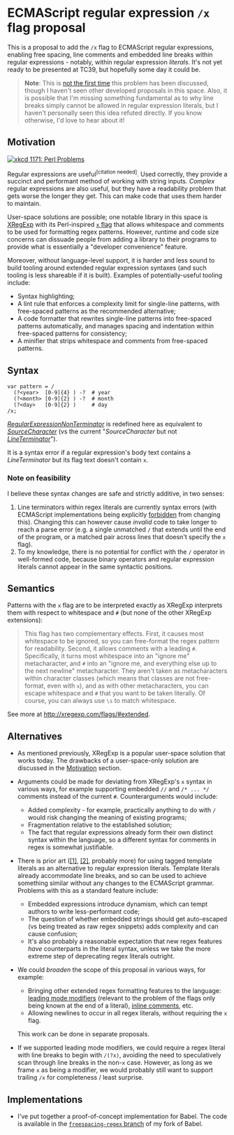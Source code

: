 
# ECMAScript regular expression `/x` flag proposal

This is a proposal to add the `/x` flag to ECMAScript regular expressions, enabling free spacing, line comments and embedded line breaks within regular expressions - notably, within regular expression *literals*. It's not yet ready to be presented at TC39, but hopefully some day it could be.

> **Note**: This is [not the first time](https://esdiscuss.org/topic/regexp-free-spacing-comments) this problem has been discussed, though I haven't seen other developed proposals in this space. Also, it is possible that I'm missing something fundamental as to why line breaks simply cannot be allowed in regular expression literals, but I haven't personally seen this idea refuted directly. If you know otherwise, I'd love to hear about it!

## Motivation

[![xkcd 1171: Perl Problems](https://imgs.xkcd.com/comics/perl_problems_2x.png)](https://xkcd.com/1171/)

Regular expressions are useful<sup>\[citation needed\]</sup>. Used correctly, they provide a succinct and performant method of working with string inputs. _Complex_ regular expressions are also useful, but they have a readability problem that gets worse the longer they get. This can make code that uses them harder to maintain.

User-space solutions are possible; one notable library in this space is [XRegExp](http://xregexp.com/) with its Perl-inspired [`x` flag](http://xregexp.com/flags/#extended) that allows whitespace and comments to be used for formatting regex patterns. However, runtime and code size concerns can dissuade people from adding a library to their programs to provide what is essentially a "developer convenience" feature.

Moreover, without language-level support, it is harder and less sound to build tooling around extended regular expression syntaxes (and such tooling is less shareable if it is built). Examples of potentially-useful tooling include:

* Syntax highlighting;
* A lint rule that enforces a complexity limit for single-line patterns, with free-spaced patterns as the recommended alternative;
* A code formatter that rewrites single-line patterns into free-spaced patterns automatically, and manages spacing and indentation within free-spaced patterns for consistency;
* A minifier that strips whitespace and comments from free-spaced patterns.

## Syntax

```
var pattern = /
  (?<year>  [0-9]{4} ) -?  # year
  (?<month> [0-9]{2} ) -?  # month
  (?<day>   [0-9]{2} )     # day
/x;
```

[_RegularExpressionNonTerminator_](https://tc39.github.io/ecma262/#prod-RegularExpressionNonTerminator) is redefined here as equivalent to [_SourceCharacter_](https://tc39.github.io/ecma262/#prod-SourceCharacter) (vs the current "_SourceCharacter_ but not [_LineTerminator_](https://tc39.github.io/ecma262/#prod-LineTerminator)").

It is a syntax error if a regular expression's body text contains a _LineTerminator_ but its flag text doesn't contain `x`.

### Note on feasibility

I believe these syntax changes are safe and strictly additive, in two senses:

1. Line terminators within regex literals are currently syntax errors (with ECMAScript implementations being explicitly [forbidden](https://tc39.github.io/ecma262/#sec-literals-regular-expression-literals) from changing this). Changing this can however cause _invalid_ code to take longer to reach a parse error (e.g. a single unmatched `/` that extends until the end of the program, or a matched pair across lines that doesn't specify the `x` flag).
2. To my knowledge, there is no potential for conflict with the `/` operator in well-formed code, because binary operators and regular expression literals cannot appear in the same syntactic positions.

## Semantics

Patterns with the `x` flag are to be interpreted exactly as XRegExp interprets them with respect to whitespace and `#` (but none of the other XRegExp extensions):

> This flag has two complementary effects. First, it causes most whitespace to be ignored, so you can free-format the regex pattern for readability. Second, it allows comments with a leading `#`. Specifically, it turns most whitespace into an "ignore me" metacharacter, and `#` into an "ignore me, and everything else up to the next newline" metacharacter. They aren't taken as metacharacters within character classes (which means that classes are not free-format, even with `x`), and as with other metacharacters, you can escape whitespace and `#` that you want to be taken literally. Of course, you can always use `\s` to match whitespace.

See more at http://xregexp.com/flags/#extended.

## Alternatives

* As mentioned previously, XRegExp is a popular user-space solution that works today. The drawbacks of a user-space-only solution are discussed in the [Motivation](#motivation) section.
* Arguments could be made for deviating from XRegExp's `x` syntax in various ways, for example supporting embedded `//` and `/* ... */` comments instead of the current `#`. Counterarguments would include:
	* Added complexity - for example, practically anything to do with `/` would risk changing the meaning of existing programs;
	* Fragmentation relative to the established solution;
	* The fact that regular expressions already form their own distinct syntax within the language, so a different syntax for comments in regex is somewhat justifiable.
* There is prior art ([\[1\]](http://2ality.com/2017/07/re-template-tag.html), [\[2\]](http://lea.verou.me/2018/06/easy-dynamic-regular-expressions-with-tagged-template-literals-and-proxies/), probably more) for using tagged template literals as an alternative to regular expression literals. Template literals already accommodate line breaks, and so can be used to achieve something similar without any changes to the ECMAScript grammar. Problems with this as a standard feature include:
	* Embedded expressions introduce dynamism, which can tempt authors to write less-performant code;
	* The question of whether embedded strings should get auto-escaped (vs being treated as raw regex snippets) adds complexity and can cause confusion;
	* It's also probably a reasonable expectation that new regex features _have_ counterparts in the literal syntax, unless we take the more extreme step of deprecating regex literals outright.
*
  We could _broaden_ the scope of this proposal in various ways, for example:
  * Bringing other extended regex formatting features to the language: [leading mode modifiers](http://xregexp.com/syntax/#modeModifier) (relevant to the problem of the flags only being known at the end of a literal), [inline comments](http://xregexp.com/syntax/#inlineComments), etc.
  * Allowing newlines to occur in all regex literals, without requiring the `x` flag.
  
  This work can be done in separate proposals.
* If we supported leading mode modifiers, we could require a regex literal with line breaks to begin with `/(?x)`, avoiding the need to speculatively scan through line breaks in the non-`x` case. However, as long as we frame `x` as being a modifier, we would probably still want to support trailing `/x` for completeness / least surprise.

## Implementations

* I've put together a proof-of-concept implementation for Babel. The code is available in the [`freespacing-regex` branch](https://github.com/babel/babel/compare/master...motiz88:freespacing-regex) of my fork of Babel.
